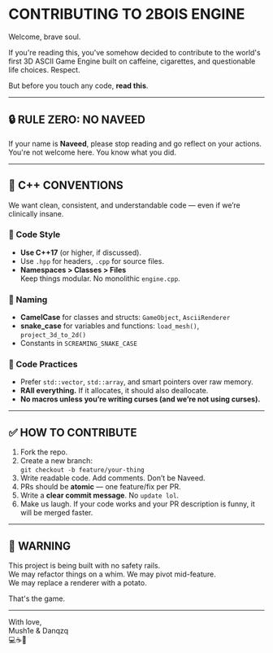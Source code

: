 # CONTRIBUTING TO 2BOIS ENGINE

Welcome, brave soul.

If you're reading this, you've somehow decided to contribute to the world's first 3D ASCII Game Engine built on caffeine, cigarettes, and questionable life choices. Respect.

But before you touch any code, **read this**.

---

## 🔒 RULE ZERO: NO NAVEED

If your name is **Naveed**, please stop reading and go reflect on your actions.  
You're not welcome here. You know what you did.

---

## 🧠 C++ CONVENTIONS

We want clean, consistent, and understandable code — even if we’re clinically insane.

### 🧱 Code Style
- **Use C++17** (or higher, if discussed).
- Use `.hpp` for headers, `.cpp` for source files.
- **Namespaces > Classes > Files**  
  Keep things modular. No monolithic `engine.cpp`.

### 🧼 Naming
- **CamelCase** for classes and structs: `GameObject`, `AsciiRenderer`
- **snake_case** for variables and functions: `load_mesh()`, `project_3d_to_2d()`
- Constants in `SCREAMING_SNAKE_CASE`


### 🔄 Code Practices
- Prefer `std::vector`, `std::array`, and smart pointers over raw memory.
- **RAII everything.** If it allocates, it should also deallocate.
- **No macros unless you’re writing curses (and we’re not using curses).**

---

## ✅ HOW TO CONTRIBUTE

1. Fork the repo.
2. Create a new branch:  
   `git checkout -b feature/your-thing`
3. Write readable code. Add comments. Don’t be Naveed.
4. PRs should be **atomic** — one feature/fix per PR.
5. Write a **clear commit message**. No `update lol`.
6. Make us laugh. If your code works and your PR description is funny, it will be merged faster.

---

## 🚨 WARNING

This project is being built with no safety rails.  
We may refactor things on a whim. We may pivot mid-feature.  
We may replace a renderer with a potato.

That's the game.

---

With love,  
Mush1e & Danqzq  
💻☕🚬

